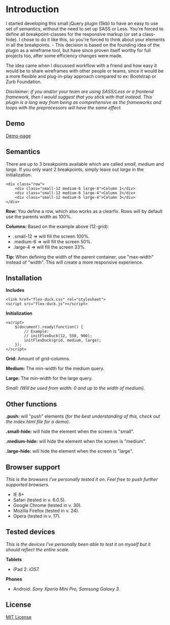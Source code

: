 Introduction
===

I started developing this small jQuery plugin (5kb) to have an easy to use set of semantics, without the need to set up SASS or Less. You're forced to define all breakpoint-classes for the responsive markup (or set a class-hide). I chose to do it like this, so you're forced to think about your elements in all the breakpoints. - This decision is based on the founding idea of the plugin as a wireframe tool, but have since proven itself worthy for full projects too, after some efficiency changes were made.

The idea came when I discussed workflow with a friend and how easy it would be to share wireframes with other people or teams, since it would be a more flexible and plug-in-play approach compared to ex: Bootstrap or Zurb Foundation.

*Disclaimer: if you and/or your team are using SASS/Less or a frontend framework, then I would suggest that you stick with that instead. This plugin is a long way from being as comprehensive as the frameworks and loops with the preprocessors will have the same effect.*

Demo
---

[Demo-page](http://kallehauge.github.io/flex-duck-js/)

Semantics
---
There are up to 3 breakpoints available which are called *small*, *medium* and *large*. If you only want 2 breakpoints, simply leave out *large* in the initialization.

	<div class="row">
		<div class="small-12 medium-6 large-4">Column 1</div>
		<div class="small-12 medium-6 large-4">Column 2</div>
		<div class="small-12 medium-6 large-4">Column 3</div>
	</div>

**Row:** You define a row, which also works as a clearfix. Rows will by default use the parents width as 100%.

**Columns:** Based on the example above (12-grid):

- .small-12 => will fill the screen 100%.
- .medium-6 => will fill the screen 50%.
- .large-4 => will fill the screen 33%.

**Tip:** When defining the width of the parent container, use "max-width" instead of "width". This will create a more responsive experience.

Installation
---
**Includes**

	<link href="flex-duck.css" rel="stylesheet">
	<script src="flex-duck.js"></script>

**Initialization**

	<script>
		$(document).ready(function() {
			// Example:
			// initFlexDuck(12, 550, 900);
			initFlexDuck(grid, medium, large);
		});
	</script>

**Grid:** Amount of grid-columns.

**Medium:** The min-width for the medium query.

**Large:** The min-width for the large query.

*Small: (Will be used from width: 0 and up to the width of medium).*

Other functions
---
**.push:** will "push" elements *(for the best understanding of this, check out the index.html file for a demo).*

**.small-hide:** will hide the element when the screen is "small".

**.medium-hide:** will hide the element when the screen is "medium".

**.large-hide:** will hide the element when the screen is "large".


Browser support
---
*This is the browsers I've personally tested it on. Feel free to push further supported browsers.*

- IE 8+
- Safari (tested in v. 6.0.5).
- Google Chrome (tested in v. 30).
- Mozilla Firefox (tested in v. 24).
- Opera (tested in v. 17).

Tested devices
---
*This is the devices I've personally been able to test it on myself but it should reflect the entire scale.*

**Tablets**

- iPad 2: *iOS7.*

**Phones**

- Android: *Sony Xperia Mini Pro, Samsung Galaxy 3.*

License
---
[MIT License](https://github.com/kallehauge/flex-duck-js/blob/master/LICENSE)
